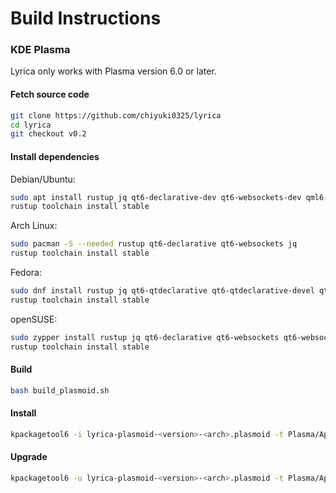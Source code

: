# Build Instructions

### KDE Plasma

Lyrica only works with Plasma version 6.0 or later.

#### Fetch source code

```bash
git clone https://github.com/chiyuki0325/lyrica
cd lyrica
git checkout v0.2
```

#### Install dependencies

Debian/Ubuntu:

```bash
sudo apt install rustup jq qt6-declarative-dev qt6-websockets-dev qml6-module-qtwebsockets
rustup toolchain install stable
``` 

Arch Linux:

```bash
sudo pacman -S --needed rustup qt6-declarative qt6-websockets jq
rustup toolchain install stable
````

Fedora:

```bash
sudo dnf install rustup jq qt6-qtdeclarative qt6-qtdeclarative-devel qt6-qtwebsockets qt6-qtwebsockets-devel
rustup toolchain install stable
```

openSUSE:

```bash
sudo zypper install rustup jq qt6-declarative qt6-websockets qt6-websockets-imports 
rustup toolchain install stable
````

#### Build

```bash
bash build_plasmoid.sh
```

#### Install
```bash
kpackagetool6 -i lyrica-plasmoid-<version>-<arch>.plasmoid -t Plasma/Applet
```

#### Upgrade
```bash
kpackagetool6 -u lyrica-plasmoid-<version>-<arch>.plasmoid -t Plasma/Applet
```
